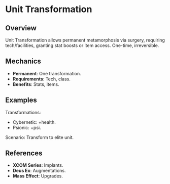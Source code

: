 # Unit Transformation

## Overview
Unit Transformation allows permanent metamorphosis via surgery, requiring tech/facilities, granting stat boosts or item access. One-time, irreversible.

## Mechanics
- **Permanent**: One transformation.
- **Requirements**: Tech, class.
- **Benefits**: Stats, items.

## Examples

Transformations:
- Cybernetic: +health.
- Psionic: +psi.

Scenario: Transform to elite unit.

## References
- **XCOM Series**: Implants.
- **Deus Ex**: Augmentations.
- **Mass Effect**: Upgrades.